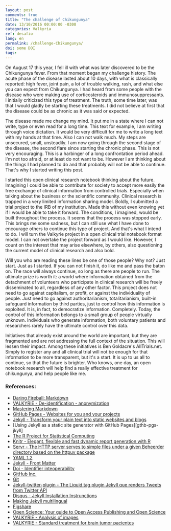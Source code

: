 ```yaml
---
layout: post
comments: true
title: "The challenge of Chikungunya"
date: 13/10/2016 00:00:00 -0300
categories: Valkyria
ref: desafio
lang: en
permalink: /challenge-Chikungunya/
doi: some DOI
tags:
---
```


On August 17 this year, I fell ill with what was later discovered to be the Chikungunya fever. From that moment began my challenge history. The acute phase of the disease lasted about 10 days, with what is classically reported: high fever, joint pain, a lot of trouble walking, rash, and what else you can expect from Chikungunya. I had heard from some people with the disease who were making use of corticosteroids and immunosuppressants. I initially criticized this type of treatment. The truth, some time later, was that I would gladly be starting these treatments. I did not believe at first that the disease could be as chronic as it was said or expected.

The disease made me change my mind. It put me in a state where I can not write, type or even read for a long time. This text for example, I am writing through voice dictation. It would be very difficult for me to write a long text with my hands at that time. Also I can not walk much. My steps are unsecured, small, unsteadily. I am now going through the second stage of the disease, the second flare since starting the chronic phase. This is not very encouraging. This is a harbinger of a long confrontation period ahead. I'm not too afraid, or at least do not want to be. However I am thinking about the things I had planned to do and that probably will not be able to continue. That's why I started writing this post.

I started this open clinical research notebook thinking about the future. Imagining I could be able to contribute for society to accept more easily the free exchange of clinical information from controlled trials. Especially when talking about the business or the scientific community. Clinical research is trapped in a very limited information sharing model. Boldly, I submitted a trial project to the IRB of my institution. Made this without even knowing yet if I would be able to take it forward. The conditions, I imagined, would be built throughout the process. It seems that the process was stopped early. This brings me some sadness, but I can still use what I have done to encourage others to continue this type of project. And that's what I intend to do. I will turn the Valkyrie project in a open clinical trial notebook format model. I can not overtake the project forward as I would like. However, I count on the interest that may arise elsewhere, by others, also questioning the current model of clinical research and also bold.

Will you who are reading these lines be one of those people? Why not? Just start. Just as I started. If you can not finish it, do like me and pass the baton on. The race will always continue, so long as there are people to run. The ultimate prize is worth it: a world where information obtained from the detachment of volunteers who participate in clinical research will be freely disseminated to all, regardless of any other factor. This project does not need to go against capitalism, or profit, or against the individuality of people. Just need to go against authoritarianism, totalitarianism, built-in safeguard information by third parties, just to control how this information is exploited. It is, in fact, to democratize information. Completely. Today, the control of this information belongs to a small group of people virtually unknown. Individuals who generate information, both voluntary patients and researchers rarely have the ultimate control over this data.

Initiatives that already exist around the world are important, but they are fragmented and are not addressing the full context of the situation. This will lessen their impact. Among these initiatives is Ben Goldacre's AllTrials.net. Simply to register any and all clinical trial will not be enough for that information to be more transparent, but it's a start. It is up to us all to continue, so that the future is brighter. Who knows, one day, an open notebook research will help find a really effective treatment for chikungunya, and help people like me.

### References:

- [Daring Fireball: Markdown][mrkdwn]
- [VALKYRIE - De-identification - anonymization][de-id]
- [Mastering Markdown][GFM]
- [GitHub Pages - Websites for you and your projects][gthb-pgs]
- [Jekyll - Transform your plain text into static websites and blogs][jkyll]
- [Using Jekyll as a static site generator with GitHub Pages][gthb-pgs-jkyll]
- [The R Project for Statistical Computing][r]
- [Knitr - Elegant, flexible and fast dynamic report generation with R][kntr]
- [Servr - The HTTP server serves to simple files under a given Beheerder directory based on the httpuv package][srvr]
- [YAML 1.2][yaml]
- [Jekyll - Front Matter][yml-frntmttr]
- [Doi - Identifier inteoperability][d]
- [GitHub Inc.][Gthb]
- [Git][gt]
- [Jekyll-twitter-plugin - The Liquid tag plugin Jekyll que renders Tweets from Twitter API][jkyll-twttr-plgn]
- [Disqus - Jekyll Installation Instrunctions][dsqs]
- [Making Jekyll multilingual][mltlngl]
- [Figshare][fgshr]
- [Open Science: Your guide to Open Access Publishing and Open Science][opn-SCNC]
- [VALKYRIE - Analysis of images][MDCL]
- [VALKYRIE - Standard treatment for brain tumor pacientes][lcnsd]


[Mrkdwn]: https://daringfireball.net/projects/markdown/
[de-id]: {{site.github.url}}/de-identification/
[GFM]: https://guides.github.com/features/mastering-markdown/
[Gthb-pgs]: https://pages.github.com
[Jkyll]: https://jekyllrb.com
[gthb-pp-jkyll]: https://help.github.com/articles/using-jekyll-as-a-static-site-generator-with-github-pages/
[R]: https://www.r-project.org
[kntr]:http://yihui.name/knitr/
[Srvr]: https://github.com/yihui/servr
[Yaml]: http://yaml.org
[Yml-frntmttr]: https://jekyllrb.com/docs/frontmatter/
[D]: https://www.doi.org/factsheets/Identifier_Interoper.html
[Gthb]: https://github.com
[gt]: https://git-scm.com
[jkyll-twttr-plgn]: https://github.com/rob-murray/jekyll-twitter-plugin/
[dsqs]: https://help.disqus.com/customer/portal/articles/472138-jekyll-installation-instructions/
[mltlngl]: https://www.sylvaindurand.org/making-jekyll-multilingual/
[fgshr]: http://www.figshare.com
[opn-SCNC]: http://openscience.com
[MDCL]: {{site.github.url}}/image-analysis/
[Lcnsd]: {{site.github.url}}/standard-treatment/
